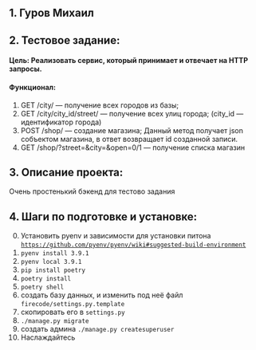 ## 1. Гуров Михаил
## 2. Тестовое задание: 
#### Цель: Реализовать сервис, который принимает и отвечает на HTTP запросы.
#### Функционал: 
   1. GET /city/ — получение всех городов из базы; 
   2. GET /city/city_id/street/ — получение всех улиц города; (city_id — идентификатор города)
   3. POST /shop/ — создание магазина; Данный метод получает json cобъектом магазина, в ответ возвращает id созданной записи. 
   4. GET /shop/?street=&city=&open=0/1 — получение списка магазин
## 3. Описание проекта: 
  Очень простенький бэкенд для тестово задания
## 4. Шаги по подготовке и установке:
0. Установить pyenv и зависимости для установки питона [`https://github.com/pyenv/pyenv/wiki#suggested-build-environment`](https://github.com/pyenv/pyenv/wiki#suggested-build-environment)
1. `pyenv install 3.9.1`
2. `pyenv local 3.9.1`
3. `pip install poetry`
4. `poetry install`
5. `poetry shell`
6. создать базу данных, и изменить под неё файл `firecode/settings.py.template`
7. скопировать его в `settings.py`
8. `./manage.py migrate`
9. создать админа `./manage.py createsuperuser`
10. Наслаждайтесь